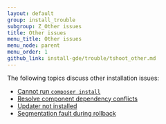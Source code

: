 ```yaml
---
layout: default
group: install_trouble
subgroup: Z_Other issues
title: Other issues
menu_title: Other issues
menu_node: parent
menu_order: 1
github_link: install-gde/trouble/tshoot_other.md
---
```



The following topics discuss other installation issues:

*	<a href="{{ site.gdeurl }}install-gde/trouble/tshoot_composer-install.html">Cannot run <code>composer install</code></a>
*	<a href="{{ site.gdeurl }}comp-mgr/trouble/cman/component-depend.html">Resolve component dependency conflicts</a>
*	<a href="{{ site.gdeurl }}comp-mgr/trouble/cman/updater.html">Updater not installed</a>
*	<a href="{{ site.gdeurl }}install-gde/trouble/tshoot_segfault.html">Segmentation fault during rollback</a>

